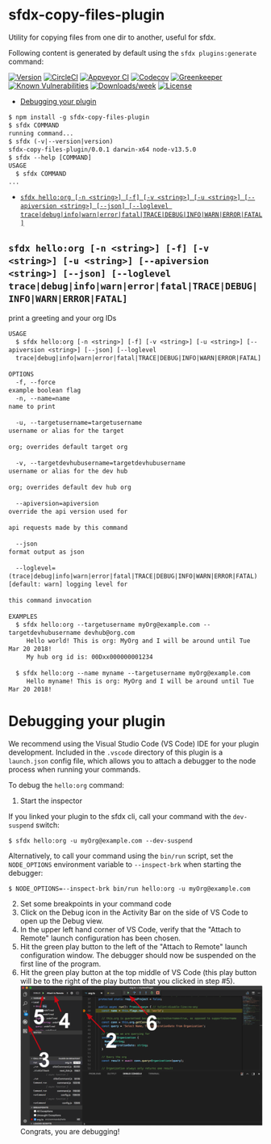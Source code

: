 sfdx-copy-files-plugin
======================

Utility for copying files from one dir to another, useful for sfdx. 

Following content is generated by default using the `sfdx plugins:generate` command:

[![Version](https://img.shields.io/npm/v/sfdx-copy-files-plugin.svg)](https://npmjs.org/package/sfdx-copy-files-plugin)
[![CircleCI](https://circleci.com/gh/markgarg/sfdx-copy-files-plugin/tree/master.svg?style=shield)](https://circleci.com/gh/markgarg/sfdx-copy-files-plugin/tree/master)
[![Appveyor CI](https://ci.appveyor.com/api/projects/status/github/markgarg/sfdx-copy-files-plugin?branch=master&svg=true)](https://ci.appveyor.com/project/heroku/sfdx-copy-files-plugin/branch/master)
[![Codecov](https://codecov.io/gh/markgarg/sfdx-copy-files-plugin/branch/master/graph/badge.svg)](https://codecov.io/gh/markgarg/sfdx-copy-files-plugin)
[![Greenkeeper](https://badges.greenkeeper.io/markgarg/sfdx-copy-files-plugin.svg)](https://greenkeeper.io/)
[![Known Vulnerabilities](https://snyk.io/test/github/markgarg/sfdx-copy-files-plugin/badge.svg)](https://snyk.io/test/github/markgarg/sfdx-copy-files-plugin)
[![Downloads/week](https://img.shields.io/npm/dw/sfdx-copy-files-plugin.svg)](https://npmjs.org/package/sfdx-copy-files-plugin)
[![License](https://img.shields.io/npm/l/sfdx-copy-files-plugin.svg)](https://github.com/markgarg/sfdx-copy-files-plugin/blob/master/package.json)

<!-- toc -->
* [Debugging your plugin](#debugging-your-plugin)
<!-- tocstop -->
<!-- install -->
<!-- usage -->
```sh-session
$ npm install -g sfdx-copy-files-plugin
$ sfdx COMMAND
running command...
$ sfdx (-v|--version|version)
sfdx-copy-files-plugin/0.0.1 darwin-x64 node-v13.5.0
$ sfdx --help [COMMAND]
USAGE
  $ sfdx COMMAND
...
```
<!-- usagestop -->
<!-- commands -->
* [`sfdx hello:org [-n <string>] [-f] [-v <string>] [-u <string>] [--apiversion <string>] [--json] [--loglevel trace|debug|info|warn|error|fatal|TRACE|DEBUG|INFO|WARN|ERROR|FATAL]`](#sfdx-helloorg--n-string--f--v-string--u-string---apiversion-string---json---loglevel-tracedebuginfowarnerrorfataltracedebuginfowarnerrorfatal)

## `sfdx hello:org [-n <string>] [-f] [-v <string>] [-u <string>] [--apiversion <string>] [--json] [--loglevel trace|debug|info|warn|error|fatal|TRACE|DEBUG|INFO|WARN|ERROR|FATAL]`

print a greeting and your org IDs

```
USAGE
  $ sfdx hello:org [-n <string>] [-f] [-v <string>] [-u <string>] [--apiversion <string>] [--json] [--loglevel 
  trace|debug|info|warn|error|fatal|TRACE|DEBUG|INFO|WARN|ERROR|FATAL]

OPTIONS
  -f, --force                                                                       example boolean flag
  -n, --name=name                                                                   name to print

  -u, --targetusername=targetusername                                               username or alias for the target
                                                                                    org; overrides default target org

  -v, --targetdevhubusername=targetdevhubusername                                   username or alias for the dev hub
                                                                                    org; overrides default dev hub org

  --apiversion=apiversion                                                           override the api version used for
                                                                                    api requests made by this command

  --json                                                                            format output as json

  --loglevel=(trace|debug|info|warn|error|fatal|TRACE|DEBUG|INFO|WARN|ERROR|FATAL)  [default: warn] logging level for
                                                                                    this command invocation

EXAMPLES
  $ sfdx hello:org --targetusername myOrg@example.com --targetdevhubusername devhub@org.com
     Hello world! This is org: MyOrg and I will be around until Tue Mar 20 2018!
     My hub org id is: 00Dxx000000001234
  
  $ sfdx hello:org --name myname --targetusername myOrg@example.com
     Hello myname! This is org: MyOrg and I will be around until Tue Mar 20 2018!
```
<!-- commandsstop -->
<!-- debugging-your-plugin -->
# Debugging your plugin
We recommend using the Visual Studio Code (VS Code) IDE for your plugin development. Included in the `.vscode` directory of this plugin is a `launch.json` config file, which allows you to attach a debugger to the node process when running your commands.

To debug the `hello:org` command: 
1. Start the inspector
  
If you linked your plugin to the sfdx cli, call your command with the `dev-suspend` switch: 
```sh-session
$ sfdx hello:org -u myOrg@example.com --dev-suspend
```
  
Alternatively, to call your command using the `bin/run` script, set the `NODE_OPTIONS` environment variable to `--inspect-brk` when starting the debugger:
```sh-session
$ NODE_OPTIONS=--inspect-brk bin/run hello:org -u myOrg@example.com
```

2. Set some breakpoints in your command code
3. Click on the Debug icon in the Activity Bar on the side of VS Code to open up the Debug view.
4. In the upper left hand corner of VS Code, verify that the "Attach to Remote" launch configuration has been chosen.
5. Hit the green play button to the left of the "Attach to Remote" launch configuration window. The debugger should now be suspended on the first line of the program. 
6. Hit the green play button at the top middle of VS Code (this play button will be to the right of the play button that you clicked in step #5).
<br><img src=".images/vscodeScreenshot.png" width="480" height="278"><br>
Congrats, you are debugging!
